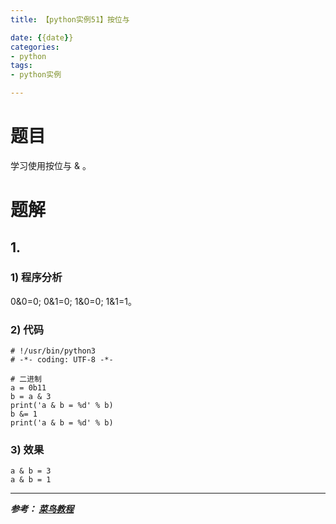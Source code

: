 ```yaml
---
title: 【python实例51】按位与

date: {{date}}
categories:
- python
tags:
- python实例

---
```

# 题目
学习使用按位与 & 。
# 题解
## 1.
### 1) 程序分析
0&0=0; 0&1=0; 1&0=0; 1&1=1。
### 2) 代码

```
# !/usr/bin/python3
# -*- coding: UTF-8 -*-

# 二进制
a = 0b11
b = a & 3
print('a & b = %d' % b)
b &= 1
print('a & b = %d' % b)

```

### 3) 效果
```
a & b = 3
a & b = 1
```


---
***参考：
[菜鸟教程](https://www.runoob.com/python/python-100-examples.html)***
